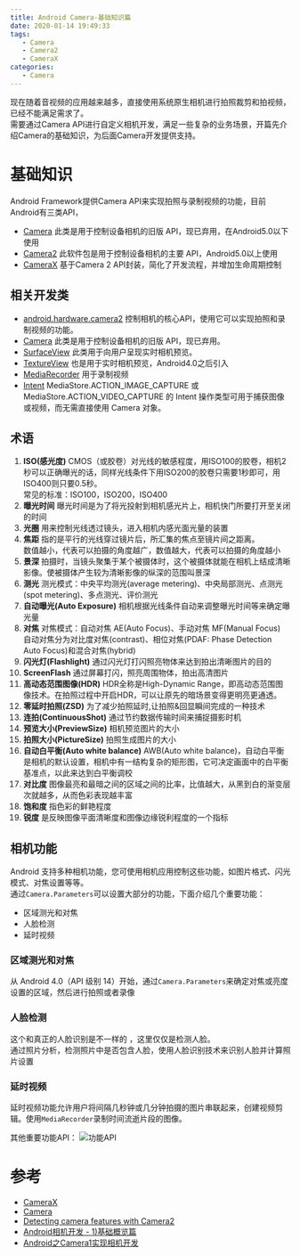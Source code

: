 ```yaml
---
title: Android Camera-基础知识篇
date: 2020-01-14 19:49:33
tags:
   - Camera
   - Camera2
   - CameraX
categories:
   - Camera   
---
```

现在随着音视频的应用越来越多，直接使用系统原生相机进行拍照裁剪和拍视频，已经不能满足需求了。  
需要通过Camera API进行自定义相机开发，满足一些复杂的业务场景，开篇先介绍Camera的基础知识，为后面Camera开发提供支持。     

<!-- more -->

# 基础知识
Android Framework提供Camera API来实现拍照与录制视频的功能，目前Android有三类API，
* [Camera](https://developer.android.com/reference/android/hardware/Camera.html)
此类是用于控制设备相机的旧版 API，现已弃用，在Android5.0以下使用
* [Camera2](https://developer.android.com/reference/android/hardware/camera2/package-summary.html)
此软件包是用于控制设备相机的主要 API，Android5.0以上使用
* [CameraX](https://developer.android.com/training/camerax)
基于Camera 2 API封装，简化了开发流程，并增加生命周期控制

## 相关开发类
* [android.hardware.camera2](https://developer.android.com/reference/android/hardware/Camera.html)
控制相机的核心API，使用它可以实现拍照和录制视频的功能。
* [Camera](https://developer.android.com/reference/android/hardware/Camera.html)
此类是用于控制设备相机的旧版 API，现已弃用。
* [SurfaceView](https://developer.android.com/reference/android/view/SurfaceView.html)
此类用于向用户呈现实时相机预览。
* [TextureView](https://developer.android.com/reference/android/view/TextureView)
也是用于实时相机预览，Android4.0之后引入
* [MediaRecorder](http://developer.android.com/reference/android/media/MediaRecorder.html)
用于录制视频
* [Intent](https://developer.android.com/reference/android/content/Intent.html)
MediaStore.ACTION_IMAGE_CAPTURE 或 MediaStore.ACTION_VIDEO_CAPTURE 的 Intent 操作类型可用于捕获图像或视频，而无需直接使用 Camera 对象。

## 术语
1. **ISO(感光度)**
CMOS（或胶卷）对光线的敏感程度，用ISO100的胶卷，相机2秒可以正确曝光的话，同样光线条件下用ISO200的胶卷只需要1秒即可，用ISO400则只要0.5秒。  
常见的标准：ISO100，ISO200，ISO400
2. **曝光时间**
曝光时间是为了将光投射到相机感光片上，相机快门所要打开至关闭的时间
3. **光圈**
用来控制光线透过镜头，进入相机内感光面光量的装置
4. **焦距**
指的是平行的光线穿过镜片后，所汇集的焦点至镜片间之距离。   
数值越小，代表可以拍摄的角度越广，数值越大，代表可以拍摄的角度越小 
5. **景深**
拍摄时，当镜头聚集于某个被摄体时，这个被摄体就能在相机上结成清晰影像。使被摄体产生较为清晰影像的纵深的范围叫景深 
6. **测光**
测光模式：中央平均测光(average metering)、中央局部测光、点测光(spot metering)、多点测光、评价测光
7. **自动曝光(Auto Exposure)**
相机根据光线条件自动来调整曝光时间等来确定曝光量
8. **对焦**
对焦模式：自动对焦 AE(Auto Focus)、手动对焦 MF(Manual Focus)  
自动对焦分为对比度对焦(contrast)、相位对焦(PDAF: Phase Detection Auto Focus)和混合对焦(hybrid)
9. **闪光灯(Flashlight)**
通过闪光灯打闪照亮物体来达到拍出清晰图片的目的
10. **ScreenFlash**
通过屏幕打闪，照亮周围物体，拍出高清图片
11. **高动态范围图像(HDR)**
HDR全称是High-Dynamic Range，即高动态范围图像技术。在拍照过程中开启HDR，可以让原先的暗场景变得更明亮更通透。
12. **零延时拍照(ZSD)**
为了减少拍照延时,让拍照&回显瞬间完成的一种技术
13. **连拍(ContinuousShot)**
通过节约数据传输时间来捕捉摄影时机
14. **预览大小(PreviewSize)**
相机预览图片的大小 
15. **拍照大小(PictureSize)**
拍照生成图片的大小 
16. **自动白平衡(Auto white balance)**
AWB(Auto white balance)，自动白平衡是相机的默认设置，相机中有一结构复杂的矩形图，它可决定画面中的白平衡基准点，以此来达到白平衡调校
17. **对比度**
图像最亮和最暗之间的区域之间的比率，比值越大，从黑到白的渐变层次就越多，从而色彩表现越丰富
18. **饱和度**
指色彩的鲜艳程度
19. **锐度**
是反映图像平面清晰度和图像边缘锐利程度的一个指标

## 相机功能
Android 支持多种相机功能，您可使用相机应用控制这些功能，如图片格式、闪光模式、对焦设置等等。   
通过`Camera.Parameters`可以设置大部分的功能，下面介绍几个重要功能：
* 区域测光和对焦
* 人脸检测
* 延时视频

### 区域测光和对焦
从 Android 4.0（API 级别 14）开始，通过`Camera.Parameters`来确定对焦或亮度设置的区域，然后进行拍照或者录像

### 人脸检测
这个和真正的人脸识别是不一样的 ，这里仅仅是检测人脸。  
通过照片分析，检测照片中是否包含人脸，使用人脸识别技术来识别人脸并计算照片设置

### 延时视频
延时视频功能允许用户将间隔几秒钟或几分钟拍摄的图片串联起来，创建视频剪辑。使用`MediaRecorder`录制时间流逝片段的图像。

其他重要功能API：
![功能API](https://s2.ax1x.com/2020/01/14/lqLgsK.png)


# 参考
* [CameraX](https://developer.android.com/training/camerax)
* [Camera](https://developer.android.com/training/camera)
* [Detecting camera features with Camera2](https://medium.com/google-developers/detecting-camera-features-with-camera2-61675bb7d1bf#.2x3icoqnc)
* [Android相机开发 - 1)基础概览篇](http://hukai.me/android-dev-camera-basics/)
* [Android之Camera1实现相机开发](https://juejin.im/post/5d6d1155e51d4561ea1a94a4)
